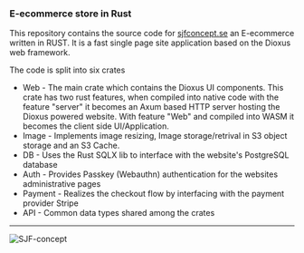 ### E-ecommerce store in Rust ###

This repository contains the source code for [sjfconcept.se](https://demo.sjfconcept.se) an E-ecommerce 
written in RUST. It is a fast single page site application based on the Dioxus web framework.

The code is split into six crates
* Web - The main crate which contains the Dioxus UI components. This crate has two rust features,
 when compiled into native code with the feature "server" it becomes an Axum based HTTP server hosting
the Dioxus powered website. With feature "Web" and compiled into WASM it becomes the client side UI/Application.
* Image - Implements image resizing, Image storage/retrival in S3 object storage and an S3 Cache.
* DB - Uses the Rust SQLX lib to interface with the website's PostgreSQL database
* Auth - Provides Passkey (Webauthn) authentication for the websites administrative pages
* Payment - Realizes the checkout flow by interfacing with the payment provider Stripe
* API - Common data types shared among the crates




---
![SJF-concept](https://github.com/user-attachments/assets/7d0243df-07de-4f56-8d47-c7c9e317080d)
